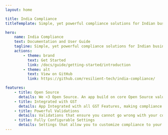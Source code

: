 ```yaml
---
layout: home

title: India Compliance
titleTemplate: Simple, yet powerful compliance solutions for Indian businesses

hero:
    name: India Compliance
    text: Documentation and User Guide
    tagline: Simple, yet powerful compliance solutions for Indian businesses
    actions:
        - theme: brand
          text: Get Started
          link: /docs/guide/getting-started/introduction
        - theme: alt
          text: View on GitHub
          link: https://github.com/resilient-tech/india-compliance/

features:
    - title: Open Source
      details: We <3 Open Source. An app build on core Open Source values so you can trust
    - title: Integrated with GST
      details: App Integrated with all GST Features, making compliance easy and fun
    - title: Powerful Validations
      details: Validations that ensure you cannot go wrong with your compliance
    - title: Fully Configurable Settings
      details: Settings that allow you to customize compliance to your requirements
---
```

